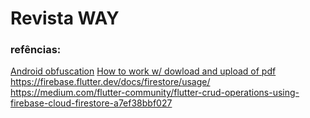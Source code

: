 # Revista WAY

### refências:
[Android obfuscation](https://medium.com/@swav.kulinski/flutter-and-android-obfuscation-8768ac544421)
[How to work w/ dowload and upload of pdf ](https://github.com/adityathakurxd/flutterfire_pdfs)
https://firebase.flutter.dev/docs/firestore/usage/
https://medium.com/flutter-community/flutter-crud-operations-using-firebase-cloud-firestore-a7ef38bbf027